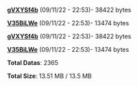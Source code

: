 [**gVXYSf4b**](/data/gVXYSf4b.txt) (09/11/22 - 22:53)- 38422 bytes

[**V35BiLWe**](/data/V35BiLWe.txt) (09/11/22 - 22:53)- 13474 bytes

[**gVXYSf4b**](/data/gVXYSf4b.txt) (09/11/22 - 22:53)- 38422 bytes

[**V35BiLWe**](/data/V35BiLWe.txt) (09/11/22 - 22:53)- 13474 bytes

**Total Datas**: 2365

**Total Size**: 13.51 MB / 13.5 MB